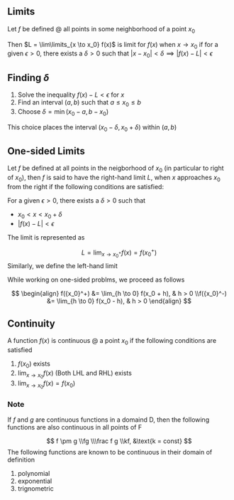 ## Limits

Let $f$ be defined @ all points in some neighborhood of a point $x_0$

Then $L = \lim\limits_{x \to x_0} f(x)$ is limit for $f(x)$ when $x \to x_0$ if
for a given $\epsilon > 0$, there exists a $\delta > 0$ such that $|x-x_0| < \delta \implies |f(x)-L| < \epsilon$

## Finding $\delta$

1. Solve the inequality $f(x) - L < \epsilon$ for $x$
2. Find an interval $(a, b)$ such that $a \le x_0 \le b$
3. Choose $\delta = \min (x_0-a, b - x_0)$

This choice places the interval $(x_0 - \delta, x_0 + \delta)$ within $(a, b)$

## One-sided Limits

Let $f$ be defined at all points in the neigborhood of $x_0$ (in particular to right of $x_0$), then $f$ is said to have the right-hand limit $L$, when $x$ approaches $x_0$ from the right if the following conditions are satisfied:

For a given $\epsilon > 0$, there exists a $\delta > 0$ such that

- $x_0 < x < x_0 + \delta$
- $|f(x) - L| < \epsilon$

The limit is represented as

$$
L = \lim_{x \to {x_0}^+} f(x) = f({x_0}^+)
$$
Similarly, we define the left-hand limit

While working on one-sided problms, we proceed as follows

$$
\begin{align}
f({x_0}^+) &= \lim_{h \to 0} f(x_0 + h), & h > 0 \\f({x_0}^-) &= \lim_{h \to 0} f(x_0 - h), & h > 0
\end{align}
$$

## Continuity

A function $f(x)$ is continuous @ a point $x_0$ if the following conditions are satisfied

1. $f(x_0)$ exists
2. $\lim_{x \to x_0} f(x)$ (Both LHL and RHL) exists
3. $\lim_{x \to x_0} f(x) = f(x_0)$

### Note

If $f$ and $g$ are continuous functions in a domaind D, then the following functions are also continuous in all points of F

$$
f \pm g \\fg \\\frac f g \\kf, &\text{k =  const}
$$
The following functions are known to be continuous in their domain of definition

1. polynomial
2. exponential
3. trignometric
